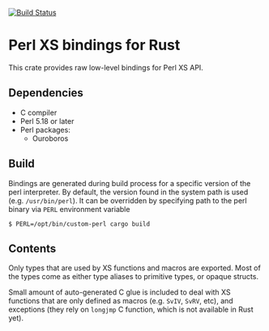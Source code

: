 [![Build Status](https://travis-ci.org/vickenty/perl-sys.svg?branch=master)](https://travis-ci.org/vickenty/perl-sys)

# Perl XS bindings for Rust

This crate provides raw low-level bindings for Perl XS API.

## Dependencies

* C compiler
* Perl 5.18 or later
* Perl packages:
  * Ouroboros

## Build

Bindings are generated during build process for a specific version of the perl
interpreter. By default, the version found in the system path is used (e.g.
`/usr/bin/perl`). It can be overridden by specifying path to the perl binary
via `PERL` environment variable

    $ PERL=/opt/bin/custom-perl cargo build

## Contents

Only types that are used by XS functions and macros are exported. Most of the
types come as either type aliases to primitive types, or opaque structs.

Small amount of auto-generated C glue is included to deal with XS functions
that are only defined as macros (e.g. `SvIV`, `SvRV`, etc), and exceptions
(they rely on `longjmp` C function, which is not available in Rust yet).
